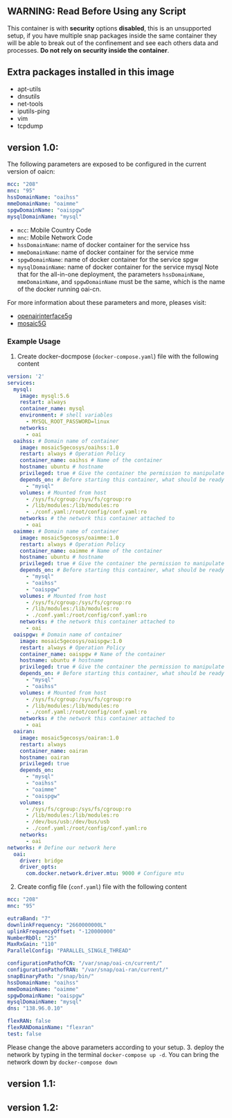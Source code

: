 <!-- # v1.1: Move config path to /root/config/conf.yaml. v1.2: A copy of 1.1. It's for upgrading demo.

# oai-cn -->

## WARNING: Read Before Using any Script 

This container is with **security** options **disabled**, this is an unsupported setup, if you have multiple snap packages inside the same container they will be able to break out of the confinement and see each others data and processes. **Do not rely on security inside the container**.

## Extra packages installed in this image
- apt-utils
- dnsutils
- net-tools
- iputils-ping
- vim
- tcpdump

## version 1.0:


The following parameters are exposed to be configured in the current version of oaicn:

```yaml
mcc: "208"                 
mnc: "95"   
hssDomainName: "oaihss"
mmeDomainName: "oaimme"
spgwDomainName: "oaispgw"
mysqlDomainName: "mysql"
```

- ```mcc```: Mobile Country Code
- ```mnc```: Mobile Network Code
- ```hssDomainName```: name of docker container for the service hss
- ```mmeDomainName```: name of docker container for the service mme
- ```spgwDomainName```: name of docker container for the service spgw
- ```mysqlDomainName```: name of docker container for the service mysql
Note that for the all-in-one deployment, the parameters ```hssDomainName```, ```mmeDomainName```, and ```spgwDomainName``` must be the same, which is the name of the docker running oai-cn.

For more information about these parameters and more, pleases visit: 
- [openairinterface5g](https://gitlab.eurecom.fr/oai/openairinterface5g)
- [mosaic5G](https://gitlab.eurecom.fr/mosaic5g/mosaic5g)


### Example Usage
1. Create docker-docmpose (```docker-compose.yaml```) file with the following content

```yaml
version: '2'
services:
  mysql:
    image: mysql:5.6
    restart: always
    container_name: mysql
    environment: # shell variables
      - MYSQL_ROOT_PASSWORD=linux
    networks:
      - oai
  oaihss: # Domain name of container
    image: mosaic5gecosys/oaihss:1.0
    restart: always # Operation Policy
    container_name: oaihss # Name of the container
    hostname: ubuntu # hostname
    privileged: true # Give the container the permission to manipulate the host
    depends_on: # Before starting this container, what should be ready
      - "mysql"
    volumes: # Mounted from host
      - /sys/fs/cgroup:/sys/fs/cgroup:ro
      - /lib/modules:/lib/modules:ro
      - ./conf.yaml:/root/config/conf.yaml:ro
    networks: # the network this container attached to
      - oai
  oaimme: # Domain name of container
    image: mosaic5gecosys/oaimme:1.0
    restart: always # Operation Policy
    container_name: oaimme # Name of the container
    hostname: ubuntu # hostname
    privileged: true # Give the container the permission to manipulate the host
    depends_on: # Before starting this container, what should be ready
      - "mysql"
      - "oaihss"
      - "oaispgw"
    volumes: # Mounted from host
      - /sys/fs/cgroup:/sys/fs/cgroup:ro
      - /lib/modules:/lib/modules:ro
      - ./conf.yaml:/root/config/conf.yaml:ro
    networks: # the network this container attached to
      - oai
  oaispgw: # Domain name of container
    image: mosaic5gecosys/oaispgw:1.0
    restart: always # Operation Policy
    container_name: oaispgw # Name of the container
    hostname: ubuntu # hostname
    privileged: true # Give the container the permission to manipulate the host
    depends_on: # Before starting this container, what should be ready
      - "mysql"
      - "oaihss"
    volumes: # Mounted from host
      - /sys/fs/cgroup:/sys/fs/cgroup:ro
      - /lib/modules:/lib/modules:ro
      - ./conf.yaml:/root/config/conf.yaml:ro
    networks: # the network this container attached to
      - oai
  oairan:
    image: mosaic5gecosys/oairan:1.0
    restart: always
    container_name: oairan
    hostname: oairan
    privileged: true
    depends_on:
      - "mysql"
      - "oaihss"
      - "oaimme"
      - "oaispgw"
    volumes:
      - /sys/fs/cgroup:/sys/fs/cgroup:ro
      - /lib/modules:/lib/modules:ro
      - /dev/bus/usb:/dev/bus/usb
      - ./conf.yaml:/root/config/conf.yaml:ro
    networks:
      - oai
networks: # Define our network here
  oai:
    driver: bridge
    driver_opts:
      com.docker.network.driver.mtu: 9000 # Configure mtu
```

2. Create config file (```conf.yaml```) file with the following content

```yaml
mcc: "208"                 
mnc: "95"   

eutraBand: "7"             
downlinkFrequency: "2660000000L"    
uplinkFrequencyOffset: "-120000000"
NumberRbDl: "25"
MaxRxGain: "110"
ParallelConfig: "PARALLEL_SINGLE_THREAD"

configurationPathofCN: "/var/snap/oai-cn/current/"
configurationPathofRAN: "/var/snap/oai-ran/current/"
snapBinaryPath: "/snap/bin/"
hssDomainName: "oaihss"
mmeDomainName: "oaimme"
spgwDomainName: "oaispgw"
mysqlDomainName: "mysql"
dns: "138.96.0.10"

flexRAN: false
flexRANDomainName: "flexran"
test: false
```

Please change the above parameters according to your setup.
3. deploy the network by typing in the terminal ```docker-compose up -d```. You can bring the network down by ```docker-compose down```

## version 1.1:


## version 1.2:


